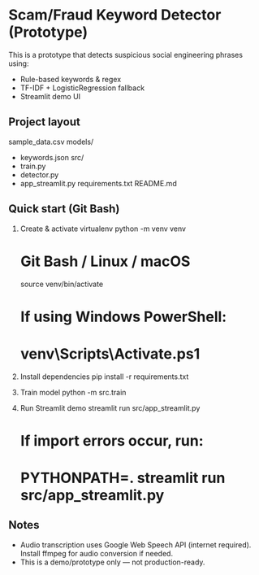 # Scam/Fraud Keyword Detector (Prototype)

This is a prototype that detects suspicious social engineering phrases using:
- Rule-based keywords & regex
- TF-IDF + LogisticRegression fallback
- Streamlit demo UI

## Project layout
sample_data.csv
models/
  - keywords.json
src/
  - train.py
  - detector.py
  - app_streamlit.py
requirements.txt
README.md

## Quick start (Git Bash)
1. Create & activate virtualenv
   python -m venv venv
   # Git Bash / Linux / macOS
   source venv/bin/activate
   # If using Windows PowerShell:
   # venv\\Scripts\\Activate.ps1

2. Install dependencies
   pip install -r requirements.txt

3. Train model
   python -m src.train

4. Run Streamlit demo
   streamlit run src/app_streamlit.py
   # If import errors occur, run:
   # PYTHONPATH=. streamlit run src/app_streamlit.py

## Notes
- Audio transcription uses Google Web Speech API (internet required). Install ffmpeg for audio conversion if needed.
- This is a demo/prototype only — not production-ready.

